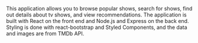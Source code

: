 This application allows you to browse popular shows, search for shows, find out details about tv shows, and view recommendations. The application is built with React on the front end and Node.js and Express on the back end. Styling is done with react-bootstrap and Styled Components, and the data and images are from TMDb API. 
